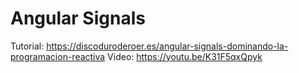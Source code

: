 # Angular Signals

Tutorial: https://discoduroderoer.es/angular-signals-dominando-la-programacion-reactiva
Video: https://youtu.be/K31F5qxQpyk
